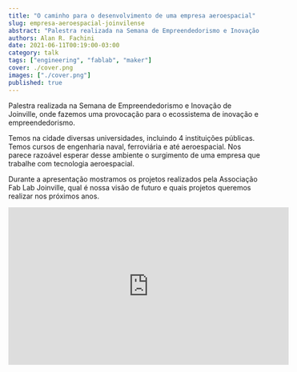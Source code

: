 ```yaml
---
title: "O caminho para o desenvolvimento de uma empresa aeroespacial"
slug: empresa-aeroespacial-joinvilense
abstract: "Palestra realizada na Semana de Empreendedorismo e Inovação de Joinville, onde fazemos uma provocação para o ecossistema de inovação e empreendedorismo."
authors: Alan R. Fachini
date: 2021-06-11T00:19:00-03:00
category: talk
tags: ["engineering", "fablab", "maker"]
cover: ./cover.png
images: ["./cover.png"]
published: true
---
```


Palestra realizada na Semana de Empreendedorismo e Inovação de Joinville, onde
fazemos uma provocação para o ecossistema de inovação e empreendedorismo.

Temos na cidade diversas universidades, incluindo 4 instituições públicas.
Temos cursos de engenharia naval, ferroviária e até aeroespacial.
Nos parece razoável esperar desse ambiente o surgimento de uma empresa que
trabalhe com tecnologia aeroespacial.

Durante a apresentação mostramos os projetos realizados pela Associação Fab Lab
Joinville, qual é nossa visão de futuro e quais projetos queremos realizar
nos próximos anos.

<iframe width="560" height="315" src="https://www.youtube.com/embed/tZAtCOShWzY" title="YouTube video player" frameborder="0" allow="accelerometer; autoplay; clipboard-write; encrypted-media; gyroscope; picture-in-picture" allowfullscreen></iframe>
